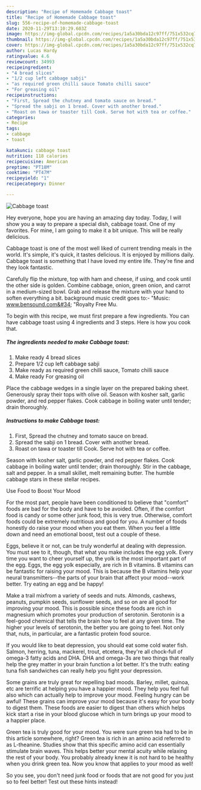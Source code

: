 ```yaml
---
description: "Recipe of Homemade Cabbage toast"
title: "Recipe of Homemade Cabbage toast"
slug: 556-recipe-of-homemade-cabbage-toast
date: 2020-11-29T13:10:29.603Z
image: https://img-global.cpcdn.com/recipes/1a5a30bda12c97ff/751x532cq70/cabbage-toast-recipe-main-photo.jpg
thumbnail: https://img-global.cpcdn.com/recipes/1a5a30bda12c97ff/751x532cq70/cabbage-toast-recipe-main-photo.jpg
cover: https://img-global.cpcdn.com/recipes/1a5a30bda12c97ff/751x532cq70/cabbage-toast-recipe-main-photo.jpg
author: Lucas Hardy
ratingvalue: 4.6
reviewcount: 34993
recipeingredient:
- "4 bread slices"
- "1/2 cup left cabbage sabji"
- "as required green chilli sauce Tomato chilli sauce"
- "For greasing oil"
recipeinstructions:
- "First, Spread the chutney and tomato sauce on bread."
- "Spread the sabji on 1 bread. Cover with another bread."
- "Roast on tawa or toaster till Cook. Serve hot with tea or coffee."
categories:
- Recipe
tags:
- cabbage
- toast

katakunci: cabbage toast 
nutrition: 118 calories
recipecuisine: American
preptime: "PT18M"
cooktime: "PT47M"
recipeyield: "1"
recipecategory: Dinner

---
```



![Cabbage toast](https://img-global.cpcdn.com/recipes/1a5a30bda12c97ff/751x532cq70/cabbage-toast-recipe-main-photo.jpg)

Hey everyone, hope you are having an amazing day today. Today, I will show you a way to prepare a special dish, cabbage toast. One of my favorites. For mine, I am going to make it a bit unique. This will be really delicious.

Cabbage toast is one of the most well liked of current trending meals in the world. It's simple, it's quick, it tastes delicious. It is enjoyed by millions daily. Cabbage toast is something that I have loved my entire life. They're fine and they look fantastic.

Carefully flip the mixture, top with ham and cheese, if using, and cook until the other side is golden. Combine cabbage, onion, green onion, and carrot in a medium-sized bowl. Grab and release the mixture with your hand to soften everything a bit. background music credit goes to:- &#34;Music: www.bensound.com&#34; &#34;Royalty Free Mu.


To begin with this recipe, we must first prepare a few ingredients. You can have cabbage toast using 4 ingredients and 3 steps. Here is how you cook that.

<!--inarticleads1-->

##### The ingredients needed to make Cabbage toast:

1. Make ready 4 bread slices
1. Prepare 1/2 cup left cabbage sabji
1. Make ready as required green chilli sauce, Tomato chilli sauce
1. Make ready For greasing oil


Place the cabbage wedges in a single layer on the prepared baking sheet. Generously spray their tops with olive oil. Season with kosher salt, garlic powder, and red pepper flakes. Cook cabbage in boiling water until tender; drain thoroughly. 

<!--inarticleads2-->

##### Instructions to make Cabbage toast:

1. First, Spread the chutney and tomato sauce on bread.
1. Spread the sabji on 1 bread. Cover with another bread.
1. Roast on tawa or toaster till Cook. Serve hot with tea or coffee.


Season with kosher salt, garlic powder, and red pepper flakes. Cook cabbage in boiling water until tender; drain thoroughly. Stir in the cabbage, salt and pepper. In a small skillet, melt remaining butter. The humble cabbage stars in these stellar recipes. 

Use Food to Boost Your Mood


For the most part, people have been conditioned to believe that "comfort" foods are bad for the body and have to be avoided. Often, if the comfort food is candy or some other junk food, this is very true. Otherwise, comfort foods could be extremely nutritious and good for you. A number of foods honestly do raise your mood when you eat them. When you feel a little down and need an emotional boost, test out a couple of these.

Eggs, believe it or not, can be truly wonderful at dealing with depression. You must see to it, though, that what you make includes the egg yolk. Every time you want to cheer yourself up, the yolk is the most important part of the egg. Eggs, the egg yolk especially, are rich in B vitamins. B vitamins can be fantastic for raising your mood. This is because the B vitamins help your neural transmitters--the parts of your brain that affect your mood--work better. Try eating an egg and be happy!

Make a trail mixfrom a variety of seeds and nuts. Almonds, cashews, peanuts, pumpkin seeds, sunflower seeds, and so on are all good for improving your mood. This is possible since these foods are rich in magnesium which promotes your production of serotonin. Serotonin is a feel-good chemical that tells the brain how to feel at any given time. The higher your levels of serotonin, the better you are going to feel. Not only that, nuts, in particular, are a fantastic protein food source.

If you would like to beat depression, you should eat some cold water fish. Salmon, herring, tuna, mackerel, trout, etcetera, they're all chock-full of omega-3 fatty acids and DHA. DHA and omega-3s are two things that really help the grey matter in your brain function a lot better. It's the truth: eating tuna fish sandwiches can really help you fight your depression. 

Some grains are truly great for repelling bad moods. Barley, millet, quinoa, etc are terrific at helping you have a happier mood. They help you feel full also which can actually help to improve your mood. Feeling hungry can be awful! These grains can improve your mood because it's easy for your body to digest them. These foods are easier to digest than others which helps kick start a rise in your blood glucose which in turn brings up your mood to a happier place.

Green tea is truly good for your mood. You were sure green tea had to be in this article somewhere, right? Green tea is rich in an amino acid referred to as L-theanine. Studies show that this specific amino acid can essentially stimulate brain waves. This helps better your mental acuity while relaxing the rest of your body. You probably already knew it is not hard to be healthy when you drink green tea. Now you know that applies to your mood as well!

So you see, you don't need junk food or foods that are not good for you just so to feel better! Test out  these hints  instead!

